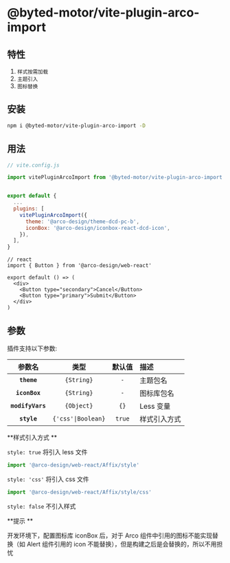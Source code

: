 # @byted-motor/vite-plugin-arco-import

## 特性

1. `样式按需加载`
2. `主题引入`
3. `图标替换`

## 安装

```bash
npm i @byted-motor/vite-plugin-arco-import -D
```

## 用法

```js
// vite.config.js

import vitePluginArcoImport from '@byted-motor/vite-plugin-arco-import'


export default {
  ...
  plugins: [    
    vitePluginArcoImport({
      theme: '@arco-design/theme-dcd-pc-b',
      iconBox: '@arco-design/iconbox-react-dcd-icon',
    }),
  ],  
}
```

```tsx
// react
import { Button } from '@arco-design/web-react'

export default () => (
  <div>
    <Button type="secondary">Cancel</Button>
    <Button type="primary">Submit</Button>    
  </div>
)
```

## 参数

插件支持以下参数:

|参数名|类型|默认值|描述|
|:--:|:--:|:-----:|:----------|
|**`theme`**|`{String}`|`-`|主题包名|
|**`iconBox`**|`{String}`|`-`|图标库包名|
|**`modifyVars`**|`{Object}`|`{}`|Less 变量|
|**`style`**|`{'css'\|Boolean}`|`true`| 样式引入方式|

**样式引入方式 **

`style: true`  将引入 less 文件

```js
import '@arco-design/web-react/Affix/style'
```

`style: 'css'` 将引入 css 文件

```js
import '@arco-design/web-react/Affix/style/css'
```

`style: false` 不引入样式

**提示 **

开发环境下，配置图标库 iconBox 后，对于 Arco 组件中引用的图标不能实现替换（如 Alert 组件引用的 icon 不能替换），但是构建之后是会替换的，所以不用担忧

